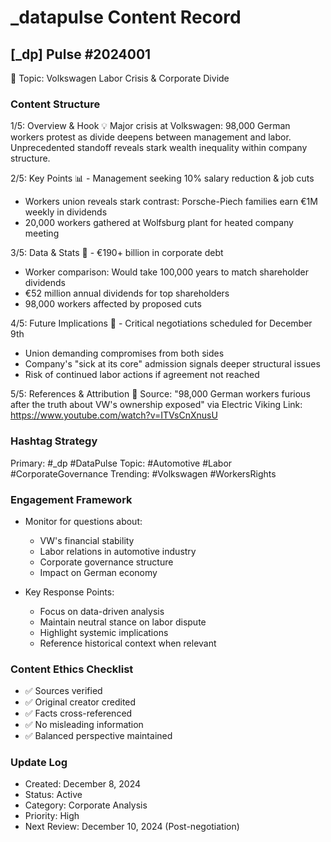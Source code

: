 # _datapulse Content Record

## [_dp] Pulse #2024001
📍 Topic: Volkswagen Labor Crisis & Corporate Divide

### Content Structure

1/5: Overview & Hook 
💡 Major crisis at Volkswagen: 98,000 German workers protest as divide deepens between management and labor. Unprecedented standoff reveals stark wealth inequality within company structure.

2/5: Key Points 
📊 - Management seeking 10% salary reduction & job cuts
- Workers union reveals stark contrast: Porsche-Piech families earn €1M weekly in dividends
- 20,000 workers gathered at Wolfsburg plant for heated company meeting

3/5: Data & Stats
🔢 - €190+ billion in corporate debt
- Worker comparison: Would take 100,000 years to match shareholder dividends
- €52 million annual dividends for top shareholders
- 98,000 workers affected by proposed cuts

4/5: Future Implications
🔮 - Critical negotiations scheduled for December 9th
- Union demanding compromises from both sides
- Company's "sick at its core" admission signals deeper structural issues
- Risk of continued labor actions if agreement not reached

5/5: References & Attribution
🔗 Source: "98,000 German workers furious after the truth about VW's ownership exposed"
via Electric Viking
Link: https://www.youtube.com/watch?v=ITVsCnXnusU

### Hashtag Strategy
Primary: #_dp #DataPulse
Topic: #Automotive #Labor #CorporateGovernance
Trending: #Volkswagen #WorkersRights

### Engagement Framework
- Monitor for questions about:
  - VW's financial stability
  - Labor relations in automotive industry
  - Corporate governance structure
  - Impact on German economy

- Key Response Points:
  - Focus on data-driven analysis
  - Maintain neutral stance on labor dispute
  - Highlight systemic implications
  - Reference historical context when relevant

### Content Ethics Checklist
- ✅ Sources verified
- ✅ Original creator credited
- ✅ Facts cross-referenced
- ✅ No misleading information
- ✅ Balanced perspective maintained

### Update Log
- Created: December 8, 2024
- Status: Active
- Category: Corporate Analysis
- Priority: High
- Next Review: December 10, 2024 (Post-negotiation)
